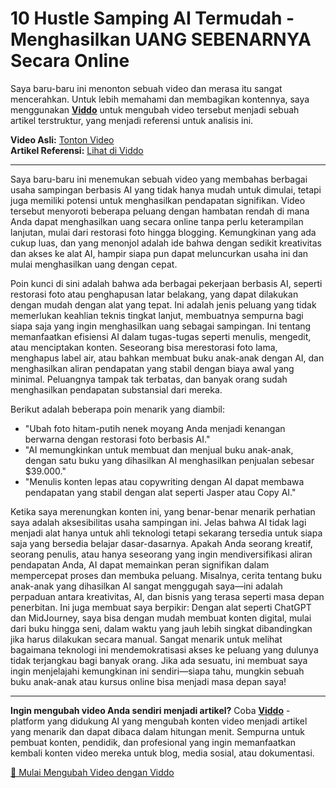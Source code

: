 # 10 Hustle Samping AI Termudah - Menghasilkan UANG SEBENARNYA Secara Online

Saya baru-baru ini menonton sebuah video dan merasa itu sangat mencerahkan. Untuk lebih memahami dan membagikan kontennya, saya menggunakan **[Viddo](https://viddo.pro/)** untuk mengubah video tersebut menjadi sebuah artikel terstruktur, yang menjadi referensi untuk analisis ini.

**Video Asli:** [Tonton Video](https://www.youtube.com/watch?v=LtXsj8xiWV0)  
**Artikel Referensi:** [Lihat di Viddo](https://viddo.pro/zh/video-result/11cc1b9a-2da5-42cb-85aa-8c11a6eec12a)

---

Saya baru-baru ini menemukan sebuah video yang membahas berbagai usaha sampingan berbasis AI yang tidak hanya mudah untuk dimulai, tetapi juga memiliki potensi untuk menghasilkan pendapatan signifikan. Video tersebut menyoroti beberapa peluang dengan hambatan rendah di mana Anda dapat menghasilkan uang secara online tanpa perlu keterampilan lanjutan, mulai dari restorasi foto hingga blogging. Kemungkinan yang ada cukup luas, dan yang menonjol adalah ide bahwa dengan sedikit kreativitas dan akses ke alat AI, hampir siapa pun dapat meluncurkan usaha ini dan mulai menghasilkan uang dengan cepat.

Poin kunci di sini adalah bahwa ada berbagai pekerjaan berbasis AI, seperti restorasi foto atau penghapusan latar belakang, yang dapat dilakukan dengan mudah dengan alat yang tepat. Ini adalah jenis peluang yang tidak memerlukan keahlian teknis tingkat lanjut, membuatnya sempurna bagi siapa saja yang ingin menghasilkan uang sebagai sampingan. Ini tentang memanfaatkan efisiensi AI dalam tugas-tugas seperti menulis, mengedit, atau menciptakan konten. Seseorang bisa merestorasi foto lama, menghapus label air, atau bahkan membuat buku anak-anak dengan AI, dan menghasilkan aliran pendapatan yang stabil dengan biaya awal yang minimal. Peluangnya tampak tak terbatas, dan banyak orang sudah menghasilkan pendapatan substansial dari mereka.

Berikut adalah beberapa poin menarik yang diambil:

- "Ubah foto hitam-putih nenek moyang Anda menjadi kenangan berwarna dengan restorasi foto berbasis AI."
- "AI memungkinkan untuk membuat dan menjual buku anak-anak, dengan satu buku yang dihasilkan AI menghasilkan penjualan sebesar $39.000."
- "Menulis konten lepas atau copywriting dengan AI dapat membawa pendapatan yang stabil dengan alat seperti Jasper atau Copy AI."

Ketika saya merenungkan konten ini, yang benar-benar menarik perhatian saya adalah aksesibilitas usaha sampingan ini. Jelas bahwa AI tidak lagi menjadi alat hanya untuk ahli teknologi tetapi sekarang tersedia untuk siapa saja yang bersedia belajar dasar-dasarnya. Apakah Anda seorang kreatif, seorang penulis, atau hanya seseorang yang ingin mendiversifikasi aliran pendapatan Anda, AI dapat memainkan peran signifikan dalam mempercepat proses dan membuka peluang. Misalnya, cerita tentang buku anak-anak yang dihasilkan AI sangat menggugah saya—ini adalah perpaduan antara kreativitas, AI, dan bisnis yang terasa seperti masa depan penerbitan. Ini juga membuat saya berpikir: Dengan alat seperti ChatGPT dan MidJourney, saya bisa dengan mudah membuat konten digital, mulai dari buku hingga seni, dalam waktu yang jauh lebih singkat dibandingkan jika harus dilakukan secara manual. Sangat menarik untuk melihat bagaimana teknologi ini mendemokratisasi akses ke peluang yang dulunya tidak terjangkau bagi banyak orang. Jika ada sesuatu, ini membuat saya ingin menjelajahi kemungkinan ini sendiri—siapa tahu, mungkin sebuah buku anak-anak atau kursus online bisa menjadi masa depan saya!

---

**Ingin mengubah video Anda sendiri menjadi artikel?** Coba **[Viddo](https://viddo.pro/)** - platform yang didukung AI yang mengubah konten video menjadi artikel yang menarik dan dapat dibaca dalam hitungan menit. Sempurna untuk pembuat konten, pendidik, dan profesional yang ingin memanfaatkan kembali konten video mereka untuk blog, media sosial, atau dokumentasi.

[🚀 Mulai Mengubah Video dengan Viddo](https://viddo.pro/)